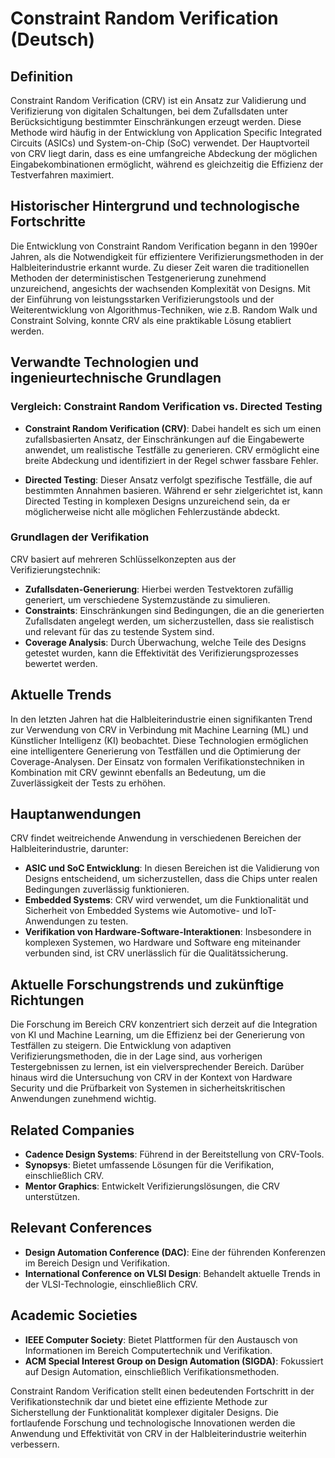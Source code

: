 # Constraint Random Verification (Deutsch)

## Definition

Constraint Random Verification (CRV) ist ein Ansatz zur Validierung und Verifizierung von digitalen Schaltungen, bei dem Zufallsdaten unter Berücksichtigung bestimmter Einschränkungen erzeugt werden. Diese Methode wird häufig in der Entwicklung von Application Specific Integrated Circuits (ASICs) und System-on-Chip (SoC) verwendet. Der Hauptvorteil von CRV liegt darin, dass es eine umfangreiche Abdeckung der möglichen Eingabekombinationen ermöglicht, während es gleichzeitig die Effizienz der Testverfahren maximiert.

## Historischer Hintergrund und technologische Fortschritte

Die Entwicklung von Constraint Random Verification begann in den 1990er Jahren, als die Notwendigkeit für effizientere Verifizierungsmethoden in der Halbleiterindustrie erkannt wurde. Zu dieser Zeit waren die traditionellen Methoden der deterministischen Testgenerierung zunehmend unzureichend, angesichts der wachsenden Komplexität von Designs. Mit der Einführung von leistungsstarken Verifizierungstools und der Weiterentwicklung von Algorithmus-Techniken, wie z.B. Random Walk und Constraint Solving, konnte CRV als eine praktikable Lösung etabliert werden.

## Verwandte Technologien und ingenieurtechnische Grundlagen

### Vergleich: Constraint Random Verification vs. Directed Testing

- **Constraint Random Verification (CRV)**: Dabei handelt es sich um einen zufallsbasierten Ansatz, der Einschränkungen auf die Eingabewerte anwendet, um realistische Testfälle zu generieren. CRV ermöglicht eine breite Abdeckung und identifiziert in der Regel schwer fassbare Fehler.
  
- **Directed Testing**: Dieser Ansatz verfolgt spezifische Testfälle, die auf bestimmten Annahmen basieren. Während er sehr zielgerichtet ist, kann Directed Testing in komplexen Designs unzureichend sein, da er möglicherweise nicht alle möglichen Fehlerzustände abdeckt.

### Grundlagen der Verifikation

CRV basiert auf mehreren Schlüsselkonzepten aus der Verifizierungstechnik:

- **Zufallsdaten-Generierung**: Hierbei werden Testvektoren zufällig generiert, um verschiedene Systemzustände zu simulieren.
- **Constraints**: Einschränkungen sind Bedingungen, die an die generierten Zufallsdaten angelegt werden, um sicherzustellen, dass sie realistisch und relevant für das zu testende System sind.
- **Coverage Analysis**: Durch Überwachung, welche Teile des Designs getestet wurden, kann die Effektivität des Verifizierungsprozesses bewertet werden.

## Aktuelle Trends

In den letzten Jahren hat die Halbleiterindustrie einen signifikanten Trend zur Verwendung von CRV in Verbindung mit Machine Learning (ML) und Künstlicher Intelligenz (KI) beobachtet. Diese Technologien ermöglichen eine intelligentere Generierung von Testfällen und die Optimierung der Coverage-Analysen. Der Einsatz von formalen Verifikationstechniken in Kombination mit CRV gewinnt ebenfalls an Bedeutung, um die Zuverlässigkeit der Tests zu erhöhen.

## Hauptanwendungen

CRV findet weitreichende Anwendung in verschiedenen Bereichen der Halbleiterindustrie, darunter:

- **ASIC und SoC Entwicklung**: In diesen Bereichen ist die Validierung von Designs entscheidend, um sicherzustellen, dass die Chips unter realen Bedingungen zuverlässig funktionieren.
- **Embedded Systems**: CRV wird verwendet, um die Funktionalität und Sicherheit von Embedded Systems wie Automotive- und IoT-Anwendungen zu testen.
- **Verifikation von Hardware-Software-Interaktionen**: Insbesondere in komplexen Systemen, wo Hardware und Software eng miteinander verbunden sind, ist CRV unerlässlich für die Qualitätssicherung.

## Aktuelle Forschungstrends und zukünftige Richtungen

Die Forschung im Bereich CRV konzentriert sich derzeit auf die Integration von KI und Machine Learning, um die Effizienz bei der Generierung von Testfällen zu steigern. Die Entwicklung von adaptiven Verifizierungsmethoden, die in der Lage sind, aus vorherigen Testergebnissen zu lernen, ist ein vielversprechender Bereich. Darüber hinaus wird die Untersuchung von CRV in der Kontext von Hardware Security und die Prüfbarkeit von Systemen in sicherheitskritischen Anwendungen zunehmend wichtig.

## Related Companies

- **Cadence Design Systems**: Führend in der Bereitstellung von CRV-Tools.
- **Synopsys**: Bietet umfassende Lösungen für die Verifikation, einschließlich CRV.
- **Mentor Graphics**: Entwickelt Verifizierungslösungen, die CRV unterstützen.

## Relevant Conferences

- **Design Automation Conference (DAC)**: Eine der führenden Konferenzen im Bereich Design und Verifikation.
- **International Conference on VLSI Design**: Behandelt aktuelle Trends in der VLSI-Technologie, einschließlich CRV.

## Academic Societies

- **IEEE Computer Society**: Bietet Plattformen für den Austausch von Informationen im Bereich Computertechnik und Verifikation.
- **ACM Special Interest Group on Design Automation (SIGDA)**: Fokussiert auf Design Automation, einschließlich Verifikationsmethoden.

Constraint Random Verification stellt einen bedeutenden Fortschritt in der Verifikationstechnik dar und bietet eine effiziente Methode zur Sicherstellung der Funktionalität komplexer digitaler Designs. Die fortlaufende Forschung und technologische Innovationen werden die Anwendung und Effektivität von CRV in der Halbleiterindustrie weiterhin verbessern.